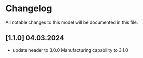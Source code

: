 # Changelog

All notable changes to this model will be documented in this file. 

## [1.1.0] 04.03.2024

- update header to 3.0.0 Manufacturing capability to 3.1.0